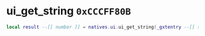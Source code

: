 # ui_get_string `0xCCCFF80B`

```lua
local result --[[ number ]] = natives.ui.ui_get_string(_gxtentry --[[ string ]])
```